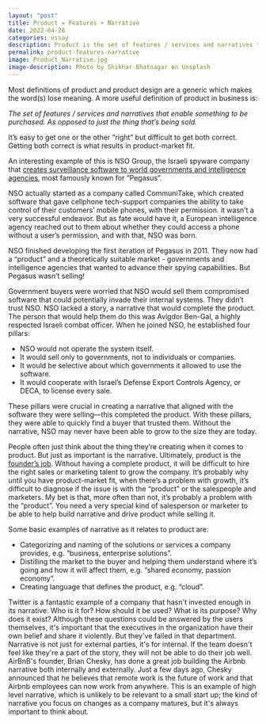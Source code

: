 ```yaml
---
layout: "post"
title: Product = Features + Narrative
date: 2022-04-28
categories: essay
description: Product is the set of features / services and narratives that enable something to be purchased.
permalink: product-features-narrative
image: Product_Narrative.jpg
image-description: Photo by Shikhar Bhatnagar on Unsplash
---
```

Most definitions of product and product design are a generic which makes the word(s) lose meaning. A more useful definition of product in business is:

_The set of features / services and narratives that enable something to be purchased. As opposed to just the thing that’s being sold._

It’s easy to get one or the other “right” but difficult to get both correct. Getting both correct is what results in product-market fit.    

An interesting example of this is NSO Group, the Israeli spyware company that [creates surveillance software to world governments and intelligence agencies](https://www.newyorker.com/magazine/2022/04/25/how-democracies-spy-on-their-citizens), most famously known for “Pegasus”.

NSO actually started as a company called CommuniTake, which created software that gave cellphone tech-support companies the ability to take control of their customers’ mobile phones, with their permission. it wasn’t a very successful endeavor. But as fate would have it, a European intelligence agency reached out to them about whether they could access a phone without a user’s permission, and with that, NSO was born.

NSO finished developing the first iteration of Pegasus in 2011. They now had a “product” and a theoretically suitable market - governments and intelligence agencies that wanted to advance their spying capabilities. But Pegasus wasn’t selling!

Government buyers were worried that NSO would sell them compromised software that could potentially invade their internal systems. They didn’t trust NSO. NSO lacked a story, a narrative that would complete the product. The person that would help them do this was Avigdor Ben-Gal, a highly respected Israeli combat officer. When he joined NSO, he established four pillars:

- NSO would not operate the system itself.
- It would sell only to governments, not to individuals or companies.
- It would be selective about which governments it allowed to use the software.
- It would cooperate with Israel’s Defense Export Controls Agency, or DECA, to license every sale.

These pillars were crucial in creating a narrative that aligned with the software they were selling—this completed the product. With these pillars, they were able to quickly find a buyer that trusted them. Without the narrative, NSO may never have been able to grow to the size they are today.

People often just think about the thing they’re creating when it comes to product. But just as important is the narrative.
Ultimately, product is the [founder’s job](https://kwokchain.com/2021/09/29/narrative-distillation-1/). Without having a complete product, it will be difficult to hire the right sales or marketing talent to grow the company. It’s probably why until you have product-market fit, when there’s a problem with growth, it’s difficult to diagnose if the issue is with the “product” or the salespeople and marketers. My bet is that, more often than not, it’s probably a problem with the “product”. You need a very special kind of salesperson or marketer to be able to help build narrative and drive product while selling it.

Some basic examples of narrative as it relates to product are:

- Categorizing and naming of the solutions or services a company provides, e.g. “business, enterprise solutions”.
- Distilling the market to the buyer and helping them understand where it’s going and how it will affect them, e.g. “shared economy, passion economy”.
- Creating language that defines the product, e.g. “cloud”.

Twitter is a fantastic example of a company that hasn't invested enough in its narrative. Who is it for? How should it be used? What is its purpose? Why does it exist? Although these questions could be answered by the users themselves, it's important that the executives in the organization have their own belief and share it violently. But they've failed in that department. Narrative is not just for external parties, it's for internal. If the team doesn't feel like they're a part of the story, they will not be able to do their job well. AirBnB's founder, Brian Chesky, has done a great job building the Airbnb narrative both internally and externally. Just a few days ago, Chesky announced that he believes that remote work is the future of work and that Airbnb employees can now work from anywhere. This is an example of high level narrative, which is unlikely to be relevant to a small start up; the kind of narrative you focus on changes as a company matures, but it's always important to think about.

